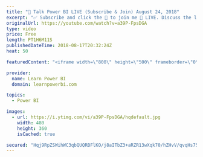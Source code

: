 ```yaml
---
title: "🔴 Talk Power BI LIVE (Subscribe & Join) August 24, 2018"
excerpt: "✅ Subscribe and click the 🔔 to join me 🔴 LIVE. Discuss the latest in Power BI and ask any Power BI question. 💡 Join https://www.facebook.com/groups/TalkPowerBI to continue the conversation  Hello, I am Avi Singh, Microsoft MVP and Power BI Pro! I just love talking about Power BI. So much so that I"
originalUrl: https://youtube.com/watch?v=a39P-FpsDGA
type: video
price: Free
length: PT1H6M11S
publishedDateTime: 2018-08-17T20:32:24Z
heat: 50

featuredContent: "<iframe width=\"800\" height=\"500\" frameborder=\"0\" src=\"https://www.youtube.com/embed/a39P-FpsDGA\" allow=\"accelerometer; autoplay; encrypted-media; gyroscope; picture-in-picture\" allowfullscreen></iframe>"

provider:
  name: Learn Power BI
  domain: learnpowerbi.com

topics:
  - Power BI

images:
  - url: https://i.ytimg.com/vi/a39P-FpsDGA/hqdefault.jpg
    width: 480
    height: 360
    isCached: true

secured: "Hqj9RpZSWihWC3qbQUQRBFlKO/j8aITbZ3+aRZR13wXqk70/hZHvV/qvqHs752Gox8kPPUrol6kM2sPTHrmkPOmoAezgjGom5GLnOn2OUCYT+nljzKS7v/K5c36RThmXbc/ixTm4JTFd0PS12DUgeSyKyBmxwdXNmE5NSsjikUb/DvrDWuB/TbwCuolDqRg0k0hPdxfJWyd1d5zcwXolnRexm+oZQIwXC7Kr5MM2157ag3euSduFc7a8N160KGnsFRECySgWzPiDf4TfbW/TRUcNH2UbSs7/pICBnYhuUyq5wsFlS9hBJyPxLX5VUwsFoj84Um904Xe13ezhjJpD45msqqsJPDeKpG5A5HWAqoo1mLD0Q0YF1t+gx+NEuDjdV0j+DfpAjLStoyDsP3lO64hNqsEoeGQ01sLwDQgtqU0=;asv69FAArdChVcPHo+HxJA=="
---
```


